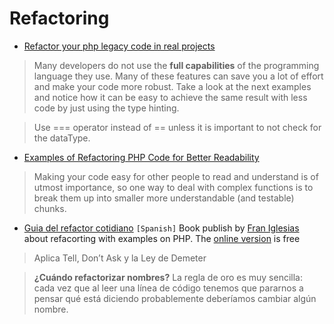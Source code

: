# Refactoring

- [Refactor your php legacy code in real projects](https://hackernoon.com/refactor-your-php-legacy-code-real-projects-examples-da9edf03ff4b)

> Many developers do not use the **full capabilities** of the programming language they use. Many of these features can save you a lot of effort and make your code more robust. Take a look at the next examples and notice how it can be easy to achieve the same result with less code by just using the type hinting.

> Use === operator instead of == unless it is important to not check for the dataType.

- [Examples of Refactoring PHP Code for Better Readability](https://deliciousbrains.com/refactoring-php-code-better-readability/ )

> Making your code easy for other people to read and understand is of utmost importance, so one way to deal with complex functions is to break them up into smaller more understandable (and testable) chunks.

- [Guia del refactor cotidiano](https://leanpub.com/refactorcotidiano) `[Spanish]` Book publish by [Fran Iglesias](https://twitter.com/talkingbit1) about refacorting with examples on PHP. The [online version](https://leanpub.com/refactorcotidiano/read) is free

> Aplica Tell, Don’t Ask y la Ley de Demeter

> **¿Cuándo refactorizar nombres?**
La regla de oro es muy sencilla: cada vez que al leer una línea de código tenemos que pararnos a pensar qué está diciendo probablemente deberíamos cambiar algún nombre.
